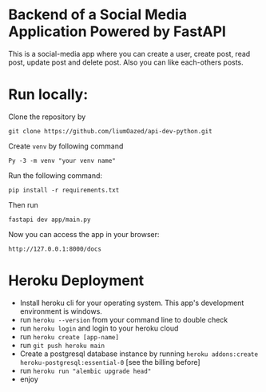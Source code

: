 # Backend of a Social Media Application Powered by FastAPI

This is a social-media app where you can create a user, create post, read post, update post and delete post. Also you can like each-others posts.

# Run locally:

Clone the repository by

`git clone https://github.com/liumOazed/api-dev-python.git`

Create `venv` by following command

`Py -3 -m venv "your venv name"`

Run the following command:

`pip install -r requirements.txt`

Then run 

`fastapi dev app/main.py`

Now you can access the app in your browser:

`http://127.0.0.1:8000/docs`


# Heroku Deployment

* Install heroku cli for your operating system. This app's development environment is windows.
* run `heroku --version` from your command line to double check
* run `heroku login` and login to your heroku cloud
* run `heroku create [app-name]`
* run `git push heroku main`
* Create a postgresql database instance by running `heroku addons:create heroku-postgresql:essential-0` [see the billing before]
* run `heroku run "alembic upgrade head"`
* enjoy


